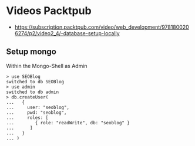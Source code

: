 # Videos Packtpub

- https://subscription.packtpub.com/video/web_development/9781800206274/p2/video2_4/-database-setup-locally

## Setup mongo
Within the Mongo-Shell as Admin
````
> use SEOBlog
switched to db SEOBlog
> use admin
switched to db admin
> db.createUser(
...   {
...     user: "seoblog",
...     pwd: "seoblog",
...     roles: [
...        { role: "readWrite", db: "seoblog" }
...      ]
...   }
... )
````
